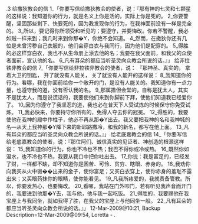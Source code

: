 .3 
给撒狄教会的信 
1_「你要写信给撒狄教会的使者，说：『那有神的七灵和七颗星的这样说：我知道你的行为，就是名义上你是活的，实际上你是死的。 2_你要警醒，坚固那些剩下、快要死的，因为我发现你的行为，在我神面前没有一样是完全的。 3_所以，要记得你所领受和听见的；要遵守，并要悔改。你若不警醒，我必如贼一样来到；我几时来到你那�Y，你绝不会知道。 4_然而，在撒狄你还有几位是未曾污秽自己衣服的，他们会穿白衣与我同行，因为他们是配穿的。 5_得胜的必这样穿白衣，我也不从生命册上涂去他的名；我要在我父面前，和我父的众使者面前，宣认他的名。 6_凡有耳朵的都应当听圣灵向众教会所说的话。』」 
给非拉铁非教会的信 
7_「你要写信给非拉铁非教会的使者，说： 
『那神圣、真实的， 
拿着大卫的钥匙， 
开了就没有人能关， 
关了就没有人能开的这样说： 
8_我知道你的行为。看哪，我在你面前给你一个敞开的门，是没有人能关的。我知道你有一点力量，也遵守我的道，没有否认我的名。 9_那属撒但会堂的，自称是犹太人，其实不是犹太人，而是说谎话的，我要使他们来到你脚前下拜，使他们知道我已经爱你了。 10_因为你遵守了我坚忍的道，我也必在普天下人受试炼的时候保守你免受试炼。 11_我必快来，你要持守你所有的，免得人夺去你的冠冕。 12_得胜的，我要使他在我神的殿中作柱子，他必不再从那�Y出去。我又要把我神的名和我神城的名―从天上我神那�Y降下来的新耶路撒冷，和我的新名，都写在他上面。 13_凡有耳朵的都应当听圣灵向众教会所说的话。』」 
给老底嘉教会的信 
14_「你要写信给老底嘉教会的使者，说：『那位阿们、诚信真实的见证者、神创造的根源这样说： 15_我知道你的行为，你也不冷也不热；我巴不得你或冷或热。 16_既然你如温水，也不冷也不热，我要从我口中把你吐出去。 17_你说：我是富足的，已经发了财，一样都不缺，却不知道你是困苦、可怜、贫穷、瞎眼、赤身的。 18_我劝你向我买从火中锻��出来的金子，使你富足；又买白衣穿上，使你赤身的羞耻不露出来；又买眼药抹你的眼睛，使你能看见。 19_凡我所疼爱的，我就责备管教。所以，你要发热心，也要悔改。 20_看哪，我站在门外叩门，若有听见我声音而开门的，我要进到他那�Y去，我与他，他与我一起吃饭。 21_得胜的，我要赐他在我宝座上与我同坐，就如我得了胜，在我父的宝座上与他同坐一般。 22_凡有耳朵的都应当听圣灵向众教会所说的话。』」 
12-Mar-2009@10:21, Backup Description=12-Mar-2009@09:54, Loretta - 
.